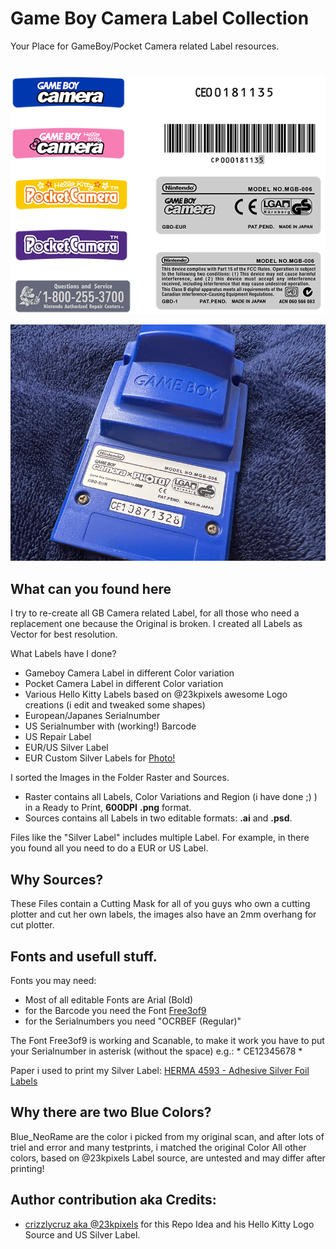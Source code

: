 # Game Boy Camera Label Collection
Your Place for GameBoy/Pocket Camera related Label resources.
#
<p align="center">
   <img src="https://github.com/NeoRame/gb-camera-label-collection/blob/main/res/examples.png?raw=true"/>
</p>
<p align="center">
   <img src="https://github.com/NeoRame/gb-camera-label-collection/blob/main/res/IMG_2760.png?raw=true"/>
</p>


## What can you found here
I try to re-create all GB Camera related Label, for all those who need a replacement one because the Original is broken. I created all Labels as Vector for best resolution.

What Labels have I done?
* Gameboy Camera Label in different Color variation
* Pocket Camera Label in different Color variation
* Various Hello Kitty Labels based on @23kpixels awesome Logo creations (i edit and tweaked some shapes)
* European/Japanes Serialnumber
* US Serialnumber with (working!) Barcode
* US Repair Label
* EUR/US Silver Label
* EUR Custom Silver Labels for [Photo!](https://github.com/untoxa/gb-photo)

I sorted the Images in the Folder Raster and Sources.
* Raster contains all Labels, Color Variations and Region (i have done ;) ) in a Ready to Print, **600DPI** **.png** format.
* Sources contains all Labels in two editable formats: **.ai** and **.psd**. 

Files like the "Silver Label" includes multiple Label. For example, in there you found all you need to do a EUR or US Label.

## Why Sources?
These Files contain a Cutting Mask for all of you guys who own a cutting plotter and cut her own labels, the images also have an 2mm overhang for cut plotter.

## Fonts and usefull stuff.
Fonts you may need:
* Most of all editable Fonts are Arial (Bold)
* for the Barcode you need the Font [Free3of9](https://squaregear.net/fonts/free3of9.html)
* for the Serialnumbers you need "OCRBEF (Regular)"

The Font Free3of9 is working and Scanable, to make it work you have to put your Serialnumber in asterisk (without the space) e.g.: * CE12345678 *

Paper i used to print my Silver Label: [HERMA 4593 - Adhesive Silver Foil Labels](https://amzn.to/3cV1ECB)

## Why there are two Blue Colors?
Blue_NeoRame are the color i picked from my original scan, and after lots of triel and error and many testprints, i matched the original Color
All other colors, based on @23kpixels Label source, are untested and may differ after printing!

## Author contribution aka Credits:
* [crizzlycruz aka @23kpixels](https://www.instagram.com/23kpixels/?hl=en) for this Repo Idea and his Hello Kitty Logo Source and US Silver Label.
